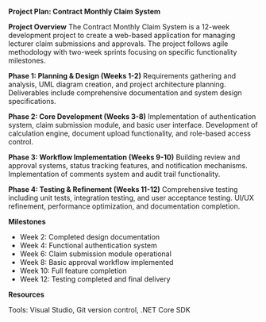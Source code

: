 **Project Plan: Contract Monthly Claim System**

**Project Overview**
The Contract Monthly Claim System is a 12-week development project to create a web-based application 
for managing lecturer claim submissions and approvals. The project follows agile methodology with two-week 
sprints focusing on specific functionality milestones.

**Phase 1: Planning & Design (Weeks 1-2)**
Requirements gathering and analysis, UML diagram creation, and project architecture planning. 
Deliverables include comprehensive documentation and system design specifications.

**Phase 2: Core Development (Weeks 3-8)**
Implementation of authentication system, claim submission module, and basic user interface. 
Development of calculation engine, document upload functionality, and role-based access control.

**Phase 3: Workflow Implementation (Weeks 9-10)**
Building review and approval systems, status tracking features, and notification mechanisms. 
Implementation of comments system and audit trail functionality.

**Phase 4: Testing & Refinement (Weeks 11-12)**
Comprehensive testing including unit tests, integration testing, and user acceptance testing. 
UI/UX refinement, performance optimization, and documentation completion.

**Milestones**
- Week 2: Completed design documentation
- Week 4: Functional authentication system
- Week 6: Claim submission module operational
- Week 8: Basic approval workflow implemented
- Week 10: Full feature completion
- Week 12: Testing completed and final delivery

**Resources**

Tools: Visual Studio, Git version control, .NET Core SDK